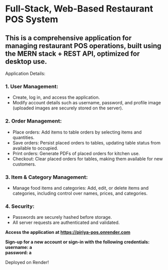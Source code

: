 # Full-Stack, Web-Based Restaurant POS System

## This is a comprehensive application for managing restaurant POS operations, built using the MERN stack + REST API, optimized for desktop use.

Application Details:

### 1. User Management:
   * Create, log in, and access the application.
   * Modify account details such as username, password, and profile image (uploaded images are securely stored on the server).

### 2. Order Management:
   * Place orders: Add items to table orders by selecting items and quantities.
   * Save orders: Persist placed orders to tables, updating table status from available to occupied.
   * Print orders: Generate PDFs of placed orders for kitchen use.
   * Checkout: Clear placed orders for tables, making them available for new customers.

### 3. Item & Category Management:
   * Manage food items and categories: Add, edit, or delete items and categories, including control over names, prices, and categories.

### 4. Security:
   * Passwords are securely hashed before storage.
   * All server requests are authenticated and validated.

<strong>Access the application at https://piriya-pos.onrender.com</strong>

<strong>Sign-up for a new account or sign-in with the following credentials: </br>
username: a </br>
password: a
</strong>

Deployed on Render!
